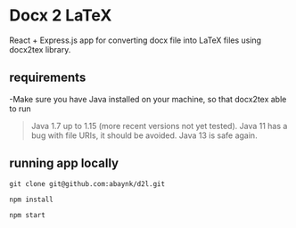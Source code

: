 # Docx 2 LaTeX

React + Express.js app for converting docx file into LaTeX files using docx2tex library.

## requirements

-Make sure you have Java installed on your machine, so that docx2tex able to run
>Java 1.7 up to 1.15 (more recent versions not yet tested). Java 11 has a bug with file URIs, it should be avoided. Java 13 is safe again.

## running app locally

`git clone git@github.com:abaynk/d2l.git`

`npm install`

`npm start`
